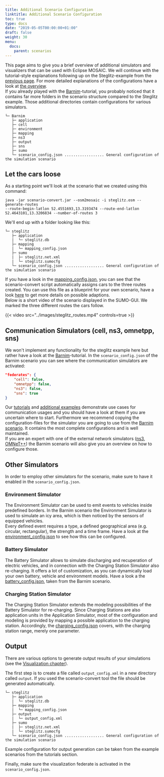 ```yaml
---
title: Additional Scenario Configuration
linktitle: Additional Scenario Configuration
toc: true
type: docs
date: "2019-05-05T00:00:00+01:00"
draft: false
weight: 30
menu:
  docs:
    parent: scenarios
---
```


This page aims to give you a brief overview of additional simulators and visualizers that can be used with Eclipse MOSAIC.
We will continue with the tutorial-style explanations following up on the Steglitz-example from the
[previous page](create_a_new_scenario). For more detailed explanations of the configurations have a
look at [the overview](/docs/scenarios).  
If you already played with the [Barnim](/tutorials/barnim_basic)-tutorial, you probably noticed that it contains far
more folders in the scenario structure compared to the Steglitz example. Those additional directories contain
configurations for various simulators.

```plaintext
└─ Barnim
   ├─ application
   ├─ cell
   ├─ environment
   ├─ mapping
   ├─ ns3
   ├─ output
   ├─ sns
   ├─ sumo
   └─ scenario_config.json .................. General configuration of the simulation scenario
```

## Let the cars loose

As a starting point we'll look at the scenario that we created using this command:
```
java -jar scenario-convert.jar --osm2mosaic -i steglitz.osm --generate-routes
--route-begin-latlon 52.4551693,13.3193474 --route-end-latlon 52.4643101,13.3206834 --number-of-routes 3
```
We'll end up with a folder looking like this:

```plaintext
└─ steglitz
   ├─ application
   |  └─ steglitz.db
   ├─ mapping
   |  └─ mapping_config.json
   ├─ sumo
   |  ├─ steglitz.net.xml
   |  └─ steglitz.sumocfg
   └─ scenario_config.json .................. General configuration of the simulation scenario
```

If you have a look in the [mapping_config.json](/docs/scenarios/files/steglitz_mapping_config.json), 
you can see that the scenario-convert script automatically assigns cars to the three routes created. You can use this
file as a blueprint for your own scenario, have a look [here](/docs/scenarios#applications-and-mapping)
to get more details on possible adaptions.  
Below is a short video of the scenario displayed in the SUMO-GUI. We marked the three different routes the cars
follow.

{{< video src="../images/steglitz_routes.mp4" controls=true >}}

## Communication Simulators (cell, ns3, omnetpp, sns)

We won't implement any functionality for the steglitz example here but rather have a look at the
[Barnim](/tutorials/barnim_basic/)-tutorial. In the `scenario_config.json` of the Barnim scenario you can see where the
communication simulators are activated:
```json
"federates": {
    "cell": false,
    "omnetpp": false,
    "ns3": false,
    "sns": true
}
```
Our [tutorials](/tutorials) and [additional examples](/tutorials/additional_examples) demonstrate use cases for
communication usages and you should have a look at them if you are uncertain where to start. Furthermore we
recommend copying the configuration-files for the simulator you are going to use from the [Barnim scenario](/tutorials/barnim_basic). It
contains the most complete configurations and is well maintained.  
If you are an expert with one of the external network simulators ([ns3](/docs/simulators/network_simulator_ns3),
[OMNeT++](/docs/simulators/network_simulator_omnetpp)) the Barnim scenario will also give
you an overview on how to configure those.

## Other Simulators

In order to employ other simulators for the scenario, make sure to have it enabled in the `scenario_config.json`.

### Environment Simulator
The Environment Simulator can be used to emit events to vehicles inside predefined borders. In the Barnim scenario
the Environment Simulator is used to simulate an icy area, which is then noticed by the sensors of equipped vehicles.  
Every defined event requires a type, a defined geographical area (e.g. circular, rectangular), the strength and a time frame. Have a look
 at the [environment_config.json](files/eventserver_config.json) to see how this can be configured.

### Battery Simulator
The Battery Simulator allows to simulate discharging and recuperation of electric vehicles, and in connection with the
Charging Station Simulator also re-charging. It offers a lot of customization, as you can
dynamically load your own battery, vehicle and environment models. Have a look a the [battery_config.json](files/battery_config.json),
taken from the Barnim scenario.

### Charging Station Simulator

The Charging Station Simulator extends the modeling possibilities of the Battery Simulator for re-charging.
Since Charging Stations are also application units in the Application Simulator, most of the configuration and modeling is
provided by mapping a possible application to the charging station.
Accordingly, the [charging_config.json](files/charging_config.json) covers, with the charging station range, merely one parameter.

## Output

There are various options to generate output results of your simulations (see the
[Visualization chapter](/docs/visualization/filevis)). 

The first step is to create a file called `output_config.xml` in a new directory called `output`.
If you used the scenario-convert tool the file should be generated automatically. 

```plaintext
└─ steglitz
   ├─ application
   |  └─ steglitz.db
   ├─ mapping
   |  └─ mapping_config.json
   ├─ output
   |  └─ output_config.xml
   ├─ sumo
   |  ├─ steglitz.net.xml
   |  └─ steglitz.sumocfg
   └─ scenario_config.json .................. General configuration of the simulation scenario
```

Example configuration for output generation can be taken from the example scenarios from the tutorials section.

Finally, make sure the visualization federate is activated in the `scenario_config.json`.
<!--
```xml
<!-- Visualization -- >
<federate id="output" active="true"/>
```

Now we have to configure the statistics visualizer itself. This [visualizer_config.xml](/docs/scenarios/files/steglitz_visualizer_config.xml) contains the basic
configuration in order to calculate the average travel times for the vehicles. If you want to make adaptions, please
refer to [statistics visualizer](/docs/visualization/statistics).  
Go ahead and run the simulation one more time. Afterwards the log-directory should contain a file called 
`AverageVehicleTravelTime.csv` in a directory called `StatisticsVisualizer`:
```csv
group;group-value;total;
Car;186.369;336;
```
This tells us that there was a total amount of 336 vehicles of the type `Car` in the simulation, which traveled
for 186.369  seconds on average.
-->
